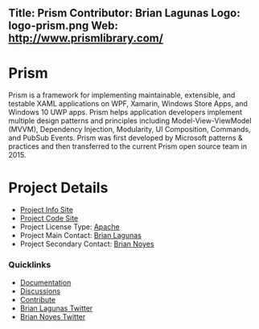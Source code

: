 Title: Prism
Contributor: Brian Lagunas
Logo: logo-prism.png
Web: http://www.prismlibrary.com/
---
# Prism

Prism is a framework for implementing maintainable, extensible, and testable XAML applications on WPF, Xamarin, Windows Store Apps, and Windows 10 UWP apps. Prism helps application developers implement multiple design patterns and principles including Model-View-ViewModel (MVVM), Dependency Injection, Modularity, UI Composition, Commands, and PubSub Events. Prism was first developed by Microsoft patterns & practices and then transferred to the current Prism open source team in 2015.

# Project Details
* [Project Info Site](http://prismlibrary.com)
* [Project Code Site](https://github.com/PrismLibrary/Prism) 
* Project License Type: [Apache](https://github.com/PrismLibrary/Prism/blob/master/LICENSE)
* Project Main Contact: [Brian Lagunas](http://brianlagunas.com) 
* Project Secondary Contact: [Brian Noyes](http://briannoyes.net/)

### Quicklinks

* [Documentation](https://msdn.microsoft.com/en-us/library/gg406140.aspx)
* [Discussions](https://github.com/PrismLibrary/Prism/issues)
* [Contribute](https://github.com/PrismLibrary/Prism#contributing)
* [Brian Lagunas Twitter](https://twitter.com/brianlagunas)
* [Brian Noyes Twitter](https://twitter.com/briannoyes)
